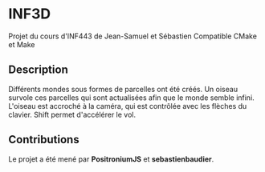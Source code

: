 # INF3D
Projet du cours d'INF443 de Jean-Samuel et Sébastien
Compatible CMake et Make

## Description

Différents mondes sous formes de parcelles ont été créés.
Un oiseau survole ces parcelles qui sont actualisées afin que le monde semble infini.
L'oiseau est accroché à la caméra, qui est contrôlée avec les flèches du clavier. Shift permet d'accélérer le vol.

## Contributions

Le projet a été mené par **PositroniumJS** et **sebastienbaudier**.
